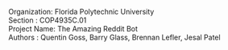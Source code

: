Organization: Florida Polytechnic University<br/>
Section     : COP4935C.01<br/>
Project Name: The Amazing Reddit Bot<br/>
Authors     : Quentin Goss, Barry Glass, Brennan Lefler, Jesal Patel<br/>




